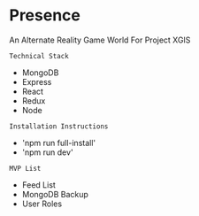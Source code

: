# Presence
An Alternate Reality Game World For Project XGIS

`Technical Stack`
+ MongoDB
+ Express
+ React
+ Redux
+ Node

`Installation Instructions`
+ 'npm run full-install'
+ 'npm run dev'

`MVP List`
+ Feed List
+ MongoDB Backup
+ User Roles



